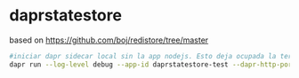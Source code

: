 # daprstatestore

based on https://github.com/boj/redistore/tree/master

```bash
#iniciar dapr sidecar local sin la app nodejs. Esto deja ocupada la terminal, debe inicar otra terminal para ejecutar otros comandos
dapr run --log-level debug --app-id daprstatestore-test --dapr-http-port 47777 --dapr-grpc-port 63337 --resources-path "./components4test"
```
